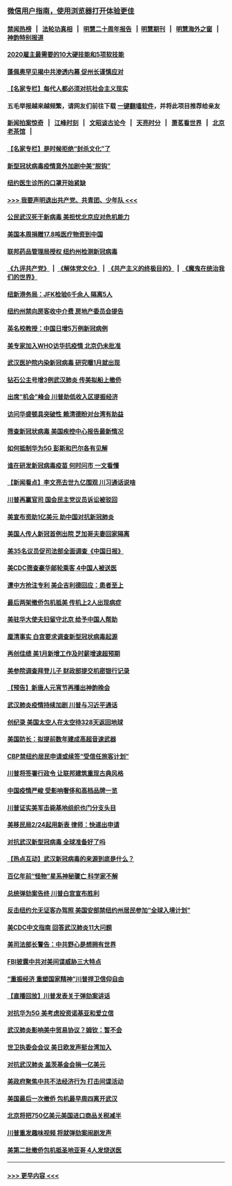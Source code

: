 ### [微信用户指南，使用浏览器打开体验更佳](https://github.com/gfw-breaker/banned-news1/blob/master/indexes/wechat-guide.md?t=0)
#### [禁闻热榜](热点新闻.md?t=0)  &nbsp;&nbsp;|&nbsp;&nbsp; [法轮功真相](https://github.com/gfw-breaker/truth/blob/master/README.md?t=0) &nbsp;&nbsp;|&nbsp;&nbsp; [明慧二十周年报告](https://github.com/gfw-breaker/mh-reports/blob/master/README.md?t=0) &nbsp;&nbsp;|&nbsp;&nbsp;[明慧期刊](https://github.com/gfw-breaker/mh-qikan) &nbsp;&nbsp;|&nbsp;&nbsp; [明慧海外之窗](https://github.com/gfw-breaker/mh-news/blob/master/README.md?t=0) &nbsp;&nbsp;|&nbsp;&nbsp; [神韵特别报道](https://github.com/gfw-breaker/mh-news/blob/master/shenyun.md?t=0)
#### [2020雇主最需要的10大硬技能和5项软技能](../pages/nsc412/n11850953.md?t=02091622) 
#### [蓬佩奥罕见揭中共渗透内幕 促州长谨慎应对](../pages/nsc412/n11854685.md?t=02091622) 
#### [【名家专栏】每代人都必须对抗社会主义现实](../pages/nsc412/n11831412.md?t=02091622) 
#### 五毛举报越来越频繁，请网友们前往下载 [一键翻墙软件](https://github.com/gfw-breaker/ssr-accounts)，并将此项目推荐给亲友
#### [新闻拍案惊奇](https://github.com/gfw-breaker/banned-news1/blob/master/pages/link4.md) &nbsp;&nbsp;|&nbsp;&nbsp; [江峰时刻](https://github.com/gfw-breaker/banned-news1/blob/master/pages/link4.md) &nbsp;&nbsp;|&nbsp;&nbsp; [文昭谈古论今](https://github.com/gfw-breaker/banned-news1/blob/master/pages/link4.md) &nbsp;&nbsp;|&nbsp;&nbsp; [天亮时分](https://github.com/gfw-breaker/banned-news1/blob/master/pages/link4.md) &nbsp;&nbsp;|&nbsp;&nbsp; [萧茗看世界](https://github.com/gfw-breaker/banned-news1/blob/master/pages/link4.md) &nbsp;&nbsp;|&nbsp;&nbsp; [北京老茶馆](https://github.com/gfw-breaker/banned-news1/blob/master/pages/link4.md) &nbsp;&nbsp;|&nbsp;&nbsp; 
#### [【名家专栏】是时候拒绝“封杀文化”了](../pages/nsc412/n11814093.md?t=02091622) 
#### [新型冠状病毒疫情意外加剧中美“脱钩”](../pages/nsc412/n11854475.md?t=02091622) 
#### [纽约医生诊所的口罩开始紧缺](../pages/nsc412/n11853364.md?t=02091622) 
#### [>>> 我要声明退出共产党、共青团、少年队 <<<](https://github.com/begood0513/goodnews/blob/master/quit/letter.md) 
#### [公民武汉死于新病毒 美担忧北京应对危机能力](../pages/nsc412/n11854331.md?t=02091622) 
#### [美国本周捐赠17.8吨医疗物资到中国](../pages/nsc412/n11854269.md?t=02091622) 
#### [联邦药品管理局授权  纽约州检测新冠病毒](../pages/nsc412/n11853371.md?t=02091622) 
#### [《九评共产党》](https://github.com/begood0513/9ping.md/blob/master/README.md) &nbsp;|&nbsp; [《解体党文化》](../../../../jtdwh.md/blob/master/README.md)  &nbsp;|&nbsp; [《共产主义的终极目的》](../../../../gczydzjmd.md/blob/master/README.md) &nbsp;|&nbsp; [《魔鬼在统治我们的世界》](../../../../mgztzwmdsj.md/blob/master/README.md) 
#### [纽新港务局：JFK检验6千余人  隔离5人](../pages/nsc412/n11853366.md?t=02091622) 
#### [纽约州禁向房客收中介费  房地产委员会提告](../pages/nsc412/n11853360.md?t=02091622) 
#### [英名校教授：中国日增5万例新冠病例](../pages/nsc412/n11854174.md?t=02091622) 
#### [美专家加入WHO访华抗疫情 北京仍未批准](../pages/nsc412/n11854043.md?t=02091622) 
#### [武汉医护院内染新冠病毒 研究曝1月就出现](../pages/nsc412/n11852928.md?t=02091622) 
#### [钻石公主号增3例武汉肺炎 传美拟船上撤侨](../pages/nsc412/n11853240.md?t=02091622) 
#### [出席“机会”峰会 川普助低收入区提振经济](../pages/nsc412/n11853232.md?t=02091622) 
#### [访问华盛顿具突破性 赖清德盼对台湾有助益](../pages/nsc412/n11853129.md?t=02091622) 
#### [筛查新冠状病毒 美国疾控中心报告最新情况](../pages/nsc412/n11853070.md?t=02091622) 
#### [如何抵制华为5G 彭斯和巴尔各有见解](../pages/nsc412/n11852535.md?t=02091622) 
#### [谁在研发新冠病毒疫苗 何时问市 一文看懂](../pages/nsc412/n11852840.md?t=02091622) 
#### [【新闻看点】李文亮去世九亿围观 川习通话说啥](../pages/nsc412/n11852360.md?t=02091622) 
#### [川普再赢官司 国会民主党议员诉讼被驳回](../pages/nsc412/n11852287.md?t=02091622) 
#### [美宣布资助1亿美元 助中国对抗新冠肺炎](../pages/nsc412/n11852531.md?t=02091622) 
#### [美国人传人新冠首例出院 芝加哥夫妻回家隔离](../pages/nsc412/n11852452.md?t=02091622) 
#### [美35名议员促司法部全面调查《中国日报》](../pages/nsc412/n11852435.md?t=02091622) 
#### [美CDC筛查豪华邮轮乘客 4中国人被送医](../pages/nsc412/n11852085.md?t=02091622) 
#### [遭中方抢注专利 美企吉利德回应：患者至上](../pages/nsc412/n11852037.md?t=02091622) 
#### [最后两架撤侨包机抵美 传机上2人出现病症](../pages/nsc412/n11852173.md?t=02091622) 
#### [美驻华大使夫妇留守北京 给予中国人帮助](../pages/nsc412/n11852165.md?t=02091622) 
#### [厘清事实 白宫要求调查新型冠状病毒起源](../pages/nsc412/n11852106.md?t=02091622) 
#### [再创佳绩 美1月新增工作及时薪增速超预期](../pages/nsc412/n11852174.md?t=02091622) 
#### [美参院调查拜登儿子 财政部提交机密银行记录](../pages/nsc412/n11851808.md?t=02091622) 
#### [【预告】新唐人元宵节再播出神韵晚会](../pages/nsc412/n11843192.md?t=02091622) 
#### [武汉肺炎疫情持续加剧 川普与习近平通话](../pages/nsc412/n11851613.md?t=02091622) 
#### [创纪录 美国太空人在太空待328天返回地球](../pages/nsc412/n11851266.md?t=02091622) 
#### [美国防长：拟提前数年建成高超音速武器](../pages/nsc412/n11850959.md?t=02091622) 
#### [CBP禁纽约居民申请或续签“受信任旅客计划”](../pages/nsc412/n11850857.md?t=02091622) 
#### [川普将签署行政令 让联邦建筑重现古典风格](../pages/nsc412/n11850654.md?t=02091622) 
#### [中国疫情严峻 受影响奢侈和高档品牌一览](../pages/nsc412/n11850319.md?t=02091622) 
#### [川普证实美军击毙基地组织也门分支头目](../pages/nsc412/n11850383.md?t=02091622) 
#### [美移民局2/24起用新表 律师：快递出申请](../pages/nsc412/n11848220.md?t=02091622) 
#### [对抗武汉新型冠病毒 全球准备好了吗](../pages/nsc412/n11850142.md?t=02091622) 
#### [【热点互动】武汉新冠病毒的来源到底是什么？](../pages/nsc412/n11849749.md?t=02091622) 
#### [百亿年前“怪物”星系神秘骤亡 科学家不解](../pages/nsc412/n11849863.md?t=02091622) 
#### [总统弹劾案告终 川普白宫宣布胜利](../pages/nsc412/n11849985.md?t=02091622) 
#### [反击纽约允无证客办驾照  美国安部禁纽约州居民参加“全球入境计划”](../pages/nsc412/n11849828.md?t=02091622) 
#### [美CDC中文指南 回答武汉肺炎11大问题](../pages/nsc412/n11849703.md?t=02091622) 
#### [美司法部长警告：中共野心是想拥有世界](../pages/nsc412/n11849769.md?t=02091622) 
#### [FBI披露中共对美间谍威胁三大特点](../pages/nsc412/n11849700.md?t=02091622) 
#### [“重振经济 重塑国家精神”川普捍卫信仰自由](../pages/nsc412/n11849641.md?t=02091622) 
#### [【直播回放】川普发表关于弹劾案讲话](../pages/nsc412/n11849472.md?t=02091622) 
#### [对抗华为5G 美考虑投资诺基亚和爱立信](../pages/nsc412/n11849510.md?t=02091622) 
#### [武汉肺炎影响美中贸易协议？姆钦：暂不会](../pages/nsc412/n11849497.md?t=02091622) 
#### [世卫执委会会议 美日欧发声挺台湾加入](../pages/nsc412/n11849433.md?t=02091622) 
#### [对抗武汉肺炎 盖茨基金会捐一亿美元](../pages/nsc412/n11848953.md?t=02091622) 
#### [美政府聚焦中共不法经济行为 打击间谍活动](../pages/nsc412/n11849322.md?t=02091622) 
#### [美国最后一次撤侨 包机最早周四离开武汉](../pages/nsc412/n11849395.md?t=02091622) 
#### [北京将把750亿美元美国进口商品关税减半](../pages/nsc412/n11848896.md?t=02091622) 
#### [川普重发趣味视频 将就弹劾案闹剧发声](../pages/nsc412/n11848715.md?t=02091622) 
#### [美第二批撤侨包机抵圣地亚哥 4人发烧送医](../pages/nsc412/n11847923.md?t=02091622) 

----
#### [ >>> 更早内容 <<< ](../indexes/nsc412-earlier.md)
